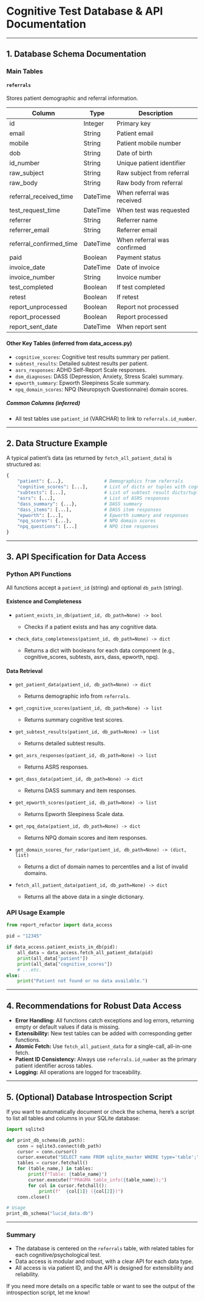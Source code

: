 # Cognitive Test Database & API Documentation

---

## 1. Database Schema Documentation

### Main Tables

#### `referrals`
Stores patient demographic and referral information.

| Column                | Type      | Description                                 |
|-----------------------|-----------|---------------------------------------------|
| id                    | Integer   | Primary key                                 |
| email                 | String    | Patient email                               |
| mobile                | String    | Patient mobile number                       |
| dob                   | String    | Date of birth                               |
| id_number             | String    | Unique patient identifier                   |
| raw_subject           | String    | Raw subject from referral                   |
| raw_body              | String    | Raw body from referral                      |
| referral_received_time| DateTime  | When referral was received                  |
| test_request_time     | DateTime  | When test was requested                     |
| referrer              | String    | Referrer name                               |
| referrer_email        | String    | Referrer email                              |
| referral_confirmed_time| DateTime | When referral was confirmed                 |
| paid                  | Boolean   | Payment status                              |
| invoice_date          | DateTime  | Date of invoice                             |
| invoice_number        | String    | Invoice number                              |
| test_completed        | Boolean   | If test completed                           |
| retest                | Boolean   | If retest                                   |
| report_unprocessed    | Boolean   | Report not processed                        |
| report_processed      | Boolean   | Report processed                            |
| report_sent_date      | DateTime  | When report sent                            |

#### Other Key Tables (inferred from data_access.py)
- `cognitive_scores`: Cognitive test results summary per patient.
- `subtest_results`: Detailed subtest results per patient.
- `asrs_responses`: ADHD Self-Report Scale responses.
- `dsm_diagnoses`: DASS (Depression, Anxiety, Stress Scale) summary.
- `epworth_summary`: Epworth Sleepiness Scale summary.
- `npq_domain_scores`: NPQ (Neuropsych Questionnaire) domain scores.

##### Common Columns (inferred)
- All test tables use `patient_id` (VARCHAR) to link to `referrals.id_number`.

---

## 2. Data Structure Example

A typical patient’s data (as returned by `fetch_all_patient_data`) is structured as:

```python
{
    "patient": {...},               # Demographics from referrals
    "cognitive_scores": [...],      # List of dicts or tuples with cognitive scores
    "subtests": [...],              # List of subtest result dicts/tuples
    "asrs": [...],                  # List of ASRS responses
    "dass_summary": {...},          # DASS summary
    "dass_items": [...],            # DASS item responses
    "epworth": [...],               # Epworth summary and responses
    "npq_scores": {...},            # NPQ domain scores
    "npq_questions": [...]          # NPQ item responses
}
```

---

## 3. API Specification for Data Access

### Python API Functions

All functions accept a `patient_id` (string) and optional `db_path` (string).

#### Existence and Completeness

- `patient_exists_in_db(patient_id, db_path=None) -> bool`
  - Checks if a patient exists and has any cognitive data.

- `check_data_completeness(patient_id, db_path=None) -> dict`
  - Returns a dict with booleans for each data component (e.g., cognitive_scores, subtests, asrs, dass, epworth, npq).

#### Data Retrieval

- `get_patient_data(patient_id, db_path=None) -> dict`
  - Returns demographic info from `referrals`.

- `get_cognitive_scores(patient_id, db_path=None) -> list`
  - Returns summary cognitive test scores.

- `get_subtest_results(patient_id, db_path=None) -> list`
  - Returns detailed subtest results.

- `get_asrs_responses(patient_id, db_path=None) -> list`
  - Returns ASRS responses.

- `get_dass_data(patient_id, db_path=None) -> dict`
  - Returns DASS summary and item responses.

- `get_epworth_scores(patient_id, db_path=None) -> list`
  - Returns Epworth Sleepiness Scale data.

- `get_npq_data(patient_id, db_path=None) -> dict`
  - Returns NPQ domain scores and item responses.

- `get_domain_scores_for_radar(patient_id, db_path=None) -> (dict, list)`
  - Returns a dict of domain names to percentiles and a list of invalid domains.

- `fetch_all_patient_data(patient_id, db_path=None) -> dict`
  - Returns all the above data in a single dictionary.

### API Usage Example

```python
from report_refactor import data_access

pid = "12345"

if data_access.patient_exists_in_db(pid):
    all_data = data_access.fetch_all_patient_data(pid)
    print(all_data["patient"])
    print(all_data["cognitive_scores"])
    # ...etc.
else:
    print("Patient not found or no data available.")
```

---

## 4. Recommendations for Robust Data Access

- **Error Handling:** All functions catch exceptions and log errors, returning empty or default values if data is missing.
- **Extensibility:** New test tables can be added with corresponding getter functions.
- **Atomic Fetch:** Use `fetch_all_patient_data` for a single-call, all-in-one fetch.
- **Patient ID Consistency:** Always use `referrals.id_number` as the primary patient identifier across tables.
- **Logging:** All operations are logged for traceability.

---

## 5. (Optional) Database Introspection Script

If you want to automatically document or check the schema, here’s a script to list all tables and columns in your SQLite database:

```python
import sqlite3

def print_db_schema(db_path):
    conn = sqlite3.connect(db_path)
    cursor = conn.cursor()
    cursor.execute("SELECT name FROM sqlite_master WHERE type='table';")
    tables = cursor.fetchall()
    for (table_name,) in tables:
        print(f"Table: {table_name}")
        cursor.execute(f"PRAGMA table_info({table_name});")
        for col in cursor.fetchall():
            print(f"  {col[1]} ({col[2]})")
    conn.close()

# Usage
print_db_schema("lucid_data.db")
```

---

### Summary

- The database is centered on the `referrals` table, with related tables for each cognitive/psychological test.
- Data access is modular and robust, with a clear API for each data type.
- All access is via patient ID, and the API is designed for extensibility and reliability.

If you need more details on a specific table or want to see the output of the introspection script, let me know!
